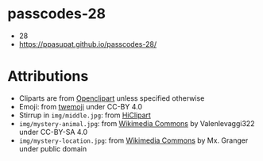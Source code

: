 # passcodes-28

* 28
* <https://ppasupat.github.io/passcodes-28/>

# Attributions

* Cliparts are from [Openclipart](https://openclipart.org/) unless specified otherwise
* Emoji: from [twemoji](https://github.com/twitter/twemoji) under CC-BY 4.0
* Stirrup in `img/middle.jpg`: from [HiClipart](https://www.hiclipart.com/free-transparent-background-png-clipart-lufsb)
* `img/mystery-animal.jpg`: from [Wikimedia Commons](https://commons.wikimedia.org/wiki/File:Pez-rosado-con-manos.jpg) by Valenlevaggi322 under CC-BY-SA 4.0
* `img/mystery-location.jpg`: from [Wikimedia Commons](https://commons.wikimedia.org/wiki/File:Nashville_International_Airport_Concourse_B_interior_1.jpg) by Mx. Granger under public domain
